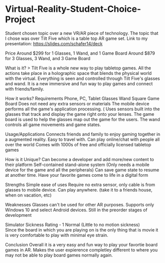 # Virtual-Reality-Student-Choice-Project
Student chosen topic over a new VR/AR piece of technology.  The topic that I chose was over Tilt Five which is a table top AR game set.
Link to my presentation: https://slides.com/schafer14/deck

Price
  Around $299 for 1 Glasses, 1 Wand, and 1 Game Board
  Around $879 for 3 Glasses, 3 Wand, and 3 Game Board

What is it? > Tilt Five is a whole new way to play tabletop games.  All the actions take place in a holographic space that blends the physical world with the virtual.  Everything is seen and controlled through Tilt Five's glasses and wand.  It is a new immersive and fun way to play games and connect with friends/family.

How it works? 
    Requirements
    Phone, PC, Tablet
    Glasses
    Wand
    Square Game Board
    Does not need any extra sensors or materials
  The mobile device performs all the game's application processing. (
  Uses sensors built into the glasses that track and display the game right onto your lenses.
  The game board is used to help the glasses map out the game for the users.
  The wand controls all game movements and game states.
  
 Usage/Applications
  Connects friends and family to enjoy gaming together in a augmented reality.
  Easy to travel with.
  Can play online/chat with people all over the world
  Comes with 1000s of free and officially licensed tabletop games
  
 How is it Unique?
  Can become a developer and add more/new content to their platform
  Self-contained stand-alone system (Only needs a mobile device for the game and all the peripherals)
  Can save game state to resume at another time.
  Have your favorite games come to life in a digital form
  
Strengths
  Simple ease of uses
  Require no extra sensor, only cable is from glasses to mobile device.
  Can play anywhere.  (take it to a friends house, when on vacation, etc)

Weaknesses
  Glasses can't be used for other AR purposes.
  Supports only Windows 10 and select Android devices.
  Still in the preorder stages of development
  
 Simulator Sickness
  Rating - 1 Normal (Little to no motion sickness)  
  Since the board in which you are playing on is the only thing that is movie it is very comfortable to play with minimal eye strain.
  
 Conclusion
  Overall it is a very easy and fun way to play your favortie board games in AR.  Makes the user expierence completley different to where you may not be able to play board games normally again.
